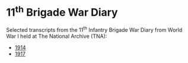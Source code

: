 # 11<sup>th</sup> Brigade War Diary

Selected transcripts from the 11<sup>th</sup> Infantry Brigade War Diary from World War I held at The National Archive (TNA):

* [1914](1914)
* [1917](1917)
